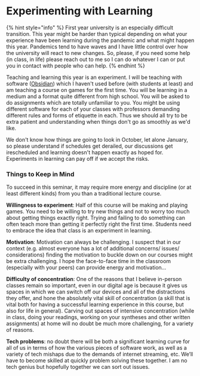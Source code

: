 # Experimenting with Learning

{% hint style="info" %}
First year university is an especially difficult transition. This year might be harder than typical depending on what your experience have been learning during the pandemic and what might happen this year. Pandemics tend to have waves and I have little control over how the university will react to new changes. So, please, if you need some help (in class, in life) please reach out to me so I can do whatever I can or put you in contact with people who can help.&#x20;
{% endhint %}

Teaching and learning this year is an experiment. I will be teaching with software ([Obsidian](course-info/digital-tools/obsidian.md)) which I haven't used before (with students at least) and am teaching a course on games for the first time. You will be learning in a medium and a format quite different from high school.  You will be asked to do assignments which are totally unfamiliar to you. You might be using different software for each of your classes with professors demanding different rules and forms of etiquette in each. Thus we should all try to be extra patient and understanding when things don't go as smoothly as we'd like.

We don't know how things are going to look in October, let alone January, so please understand if schedules get derailed, our discussions get irescheduled and learning doesn't happen exactly as hoped for. Experiments in learning can pay off if we accept the risks.

### Things to Keep in Mind

To succeed in this seminar, it may require more energy and discipline (or at least different kinds) from you than a traditional lecture course.

**Willingness to experiment**: Half of this course will be making and playing games. You need to be willing to try new things and not to worry too much about getting things exactly right. Trying and failing to do something can often teach more than getting it perfectly right the first time. Students need to embrace the idea that class is an experiment in learning.&#x20;

**Motivation**: Motivation can always be challenging. I suspect that in our context (e.g. almost everyone has a lot of additional concerns/ issues/ considerations) finding the motivation to buckle down on our courses might be extra challenging. I hope the face-to-face time in the classroom (especially with your peers) can provide energy and motivation…

**Difficulty of concentration**: One of the reasons that I believe in-person classes remain so important, even in our digital age is because it gives us spaces in which we can switch off our devices and all of the distractions they offer, and hone the absolutely vital skill of concentration (a skill that is vital both for having a successful learning experience in this course, but also for life in general). Carving out spaces of intensive concentration (while in class, doing your readings, working on your syntheses and other written assignments) at home will no doubt be much more challenging, for a variety of reasons.

**Tech problems**: no doubt there will be both a significant learning curve for all of us in terms of how the various pieces of software work, as well as a variety of tech mishaps due to the demands of internet streaming, etc. We’ll have to become skilled at quickly problem solving these together. I am no tech genius but  hopefully together we can sort out issues.&#x20;

